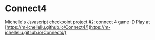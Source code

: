 # Connect4

Michelle's Javascript checkpoint project #2: connect 4 game :D
Play at [https://m-ichelleliu.github.io/Connect4/](https://m-ichelleliu.github.io/Connect4/)
